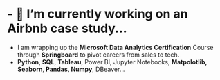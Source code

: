 # - 🔭 I’m currently working on an Airbnb case study...
* I am wrapping up the **Microsoft Data Analytics Certification** Course through **Springboard** to pivot careers from sales to tech.
* **Python**, **SQL**, **Tableau**, Power BI, Jupyter Notebooks, **Matpolotlib, Seaborn, Pandas, Numpy**, DBeaver...
<!--
**MichaelLuecker/MichaelLuecker** is a ✨ _special_ ✨ repository because its `README.md` (this file) appears on your GitHub profile.

Here are some ideas to get you started:

- 🔭 I’m currently working on ...
- 🌱 I’m currently learning ...
- 👯 I’m looking to collaborate on ...
- 🤔 I’m looking for help with ...
- 💬 Ask me about ...
- 📫 How to reach me: ...
- 😄 Pronouns: ...
- ⚡ Fun fact: ...
-->
